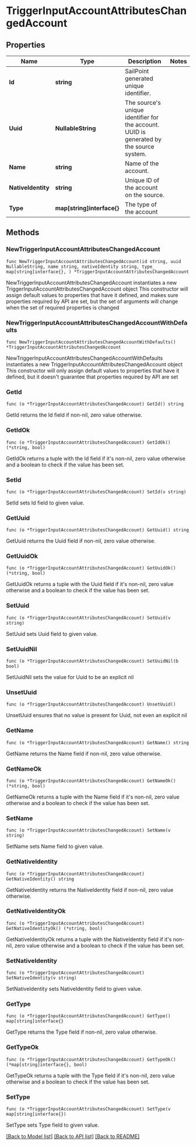 # TriggerInputAccountAttributesChangedAccount

## Properties

Name | Type | Description | Notes
------------ | ------------- | ------------- | -------------
**Id** | **string** | SailPoint generated unique identifier. | 
**Uuid** | **NullableString** | The source&#39;s unique identifier for the account. UUID is generated by the source system. | 
**Name** | **string** | Name of the account. | 
**NativeIdentity** | **string** | Unique ID of the account on the source. | 
**Type** | **map[string]interface{}** | The type of the account | 

## Methods

### NewTriggerInputAccountAttributesChangedAccount

`func NewTriggerInputAccountAttributesChangedAccount(id string, uuid NullableString, name string, nativeIdentity string, type_ map[string]interface{}, ) *TriggerInputAccountAttributesChangedAccount`

NewTriggerInputAccountAttributesChangedAccount instantiates a new TriggerInputAccountAttributesChangedAccount object
This constructor will assign default values to properties that have it defined,
and makes sure properties required by API are set, but the set of arguments
will change when the set of required properties is changed

### NewTriggerInputAccountAttributesChangedAccountWithDefaults

`func NewTriggerInputAccountAttributesChangedAccountWithDefaults() *TriggerInputAccountAttributesChangedAccount`

NewTriggerInputAccountAttributesChangedAccountWithDefaults instantiates a new TriggerInputAccountAttributesChangedAccount object
This constructor will only assign default values to properties that have it defined,
but it doesn't guarantee that properties required by API are set

### GetId

`func (o *TriggerInputAccountAttributesChangedAccount) GetId() string`

GetId returns the Id field if non-nil, zero value otherwise.

### GetIdOk

`func (o *TriggerInputAccountAttributesChangedAccount) GetIdOk() (*string, bool)`

GetIdOk returns a tuple with the Id field if it's non-nil, zero value otherwise
and a boolean to check if the value has been set.

### SetId

`func (o *TriggerInputAccountAttributesChangedAccount) SetId(v string)`

SetId sets Id field to given value.


### GetUuid

`func (o *TriggerInputAccountAttributesChangedAccount) GetUuid() string`

GetUuid returns the Uuid field if non-nil, zero value otherwise.

### GetUuidOk

`func (o *TriggerInputAccountAttributesChangedAccount) GetUuidOk() (*string, bool)`

GetUuidOk returns a tuple with the Uuid field if it's non-nil, zero value otherwise
and a boolean to check if the value has been set.

### SetUuid

`func (o *TriggerInputAccountAttributesChangedAccount) SetUuid(v string)`

SetUuid sets Uuid field to given value.


### SetUuidNil

`func (o *TriggerInputAccountAttributesChangedAccount) SetUuidNil(b bool)`

 SetUuidNil sets the value for Uuid to be an explicit nil

### UnsetUuid
`func (o *TriggerInputAccountAttributesChangedAccount) UnsetUuid()`

UnsetUuid ensures that no value is present for Uuid, not even an explicit nil
### GetName

`func (o *TriggerInputAccountAttributesChangedAccount) GetName() string`

GetName returns the Name field if non-nil, zero value otherwise.

### GetNameOk

`func (o *TriggerInputAccountAttributesChangedAccount) GetNameOk() (*string, bool)`

GetNameOk returns a tuple with the Name field if it's non-nil, zero value otherwise
and a boolean to check if the value has been set.

### SetName

`func (o *TriggerInputAccountAttributesChangedAccount) SetName(v string)`

SetName sets Name field to given value.


### GetNativeIdentity

`func (o *TriggerInputAccountAttributesChangedAccount) GetNativeIdentity() string`

GetNativeIdentity returns the NativeIdentity field if non-nil, zero value otherwise.

### GetNativeIdentityOk

`func (o *TriggerInputAccountAttributesChangedAccount) GetNativeIdentityOk() (*string, bool)`

GetNativeIdentityOk returns a tuple with the NativeIdentity field if it's non-nil, zero value otherwise
and a boolean to check if the value has been set.

### SetNativeIdentity

`func (o *TriggerInputAccountAttributesChangedAccount) SetNativeIdentity(v string)`

SetNativeIdentity sets NativeIdentity field to given value.


### GetType

`func (o *TriggerInputAccountAttributesChangedAccount) GetType() map[string]interface{}`

GetType returns the Type field if non-nil, zero value otherwise.

### GetTypeOk

`func (o *TriggerInputAccountAttributesChangedAccount) GetTypeOk() (*map[string]interface{}, bool)`

GetTypeOk returns a tuple with the Type field if it's non-nil, zero value otherwise
and a boolean to check if the value has been set.

### SetType

`func (o *TriggerInputAccountAttributesChangedAccount) SetType(v map[string]interface{})`

SetType sets Type field to given value.



[[Back to Model list]](../README.md#documentation-for-models) [[Back to API list]](../README.md#documentation-for-api-endpoints) [[Back to README]](../README.md)


